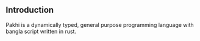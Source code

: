 ## Introduction
Pakhi is a dynamically typed, general purpose programming language with bangla script written in rust.
